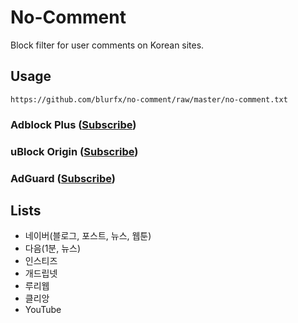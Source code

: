 # No-Comment

Block filter for user comments on Korean sites. 

## Usage

```
https://github.com/blurfx/no-comment/raw/master/no-comment.txt
```

### Adblock Plus ([Subscribe][])


### uBlock Origin ([Subscribe][])


### AdGuard ([Subscribe][])


[Subscribe]: https://subscribe.adblockplus.org/?location=https://github.com/blurfx/no-comment/raw/master/no-comment.txt&title=NoComment


## Lists
- 네이버(블로그, 포스트, 뉴스, 웹툰)
- 다음(1분, 뉴스)
- 인스티즈
- 개드립넷
- 루리웹
- 클리앙
- YouTube
